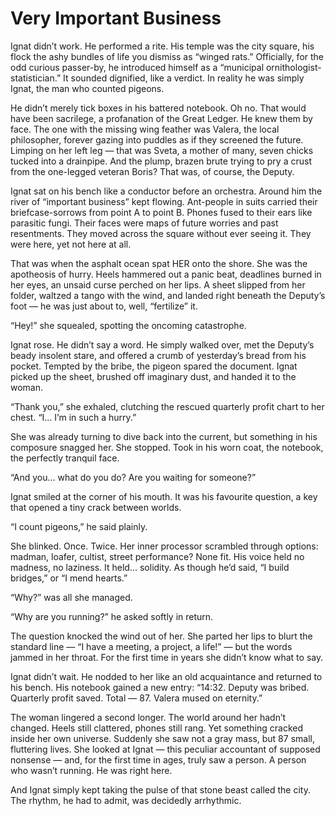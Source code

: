 # Very Important Business

Ignat didn’t work. He performed a rite. His temple was the city square, his flock the ashy bundles of life you dismiss as “winged rats.” Officially, for the odd curious passer-by, he introduced himself as a “municipal ornithologist-statistician.” It sounded dignified, like a verdict. In reality he was simply Ignat, the man who counted pigeons.

He didn’t merely tick boxes in his battered notebook. Oh no. That would have been sacrilege, a profanation of the Great Ledger. He knew them by face. The one with the missing wing feather was Valera, the local philosopher, forever gazing into puddles as if they screened the future. Limping on her left leg — that was Sveta, a mother of many, seven chicks tucked into a drainpipe. And the plump, brazen brute trying to pry a crust from the one-legged veteran Boris? That was, of course, the Deputy.

Ignat sat on his bench like a conductor before an orchestra. Around him the river of “important business” kept flowing. Ant-people in suits carried their briefcase-sorrows from point A to point B. Phones fused to their ears like parasitic fungi. Their faces were maps of future worries and past resentments. They moved across the square without ever seeing it. They were here, yet not here at all.

That was when the asphalt ocean spat HER onto the shore. She was the apotheosis of hurry. Heels hammered out a panic beat, deadlines burned in her eyes, an unsaid curse perched on her lips. A sheet slipped from her folder, waltzed a tango with the wind, and landed right beneath the Deputy’s foot — he was just about to, well, “fertilize” it.

“Hey!” she squealed, spotting the oncoming catastrophe.

Ignat rose. He didn’t say a word. He simply walked over, met the Deputy’s beady insolent stare, and offered a crumb of yesterday’s bread from his pocket. Tempted by the bribe, the pigeon spared the document. Ignat picked up the sheet, brushed off imaginary dust, and handed it to the woman.

“Thank you,” she exhaled, clutching the rescued quarterly profit chart to her chest. “I... I’m in such a hurry.”

She was already turning to dive back into the current, but something in his composure snagged her. She stopped. Took in his worn coat, the notebook, the perfectly tranquil face.

“And you... what do you do? Are you waiting for someone?”

Ignat smiled at the corner of his mouth. It was his favourite question, a key that opened a tiny crack between worlds.

“I count pigeons,” he said plainly.

She blinked. Once. Twice. Her inner processor scrambled through options: madman, loafer, cultist, street performance? None fit. His voice held no madness, no laziness. It held... solidity. As though he’d said, “I build bridges,” or “I mend hearts.”

“Why?” was all she managed.

“Why are you running?” he asked softly in return.

The question knocked the wind out of her. She parted her lips to blurt the standard line — “I have a meeting, a project, a life!” — but the words jammed in her throat. For the first time in years she didn’t know what to say.

Ignat didn’t wait. He nodded to her like an old acquaintance and returned to his bench. His notebook gained a new entry: “14:32. Deputy was bribed. Quarterly profit saved. Total — 87. Valera mused on eternity.”

The woman lingered a second longer. The world around her hadn’t changed. Heels still clattered, phones still rang. Yet something cracked inside her own universe. Suddenly she saw not a gray mass, but 87 small, fluttering lives. She looked at Ignat — this peculiar accountant of supposed nonsense — and, for the first time in ages, truly saw a person. A person who wasn’t running. He was right here.

And Ignat simply kept taking the pulse of that stone beast called the city. The rhythm, he had to admit, was decidedly arrhythmic.

